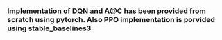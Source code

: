 ### Implementation of DQN and A@C has been provided from scratch using pytorch. Also PPO implementation is porvided using stable_baselines3
